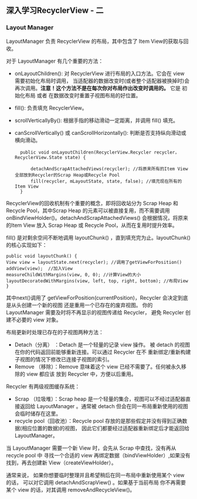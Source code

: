 ## 深入学习RecyclerView - 二  
### Layout Manager     
LayoutManager 负责 RecyclerView 的布局，其中包含了 Item View的获取与回收。   
 
对于 LayoutManager 有几个重要的方法：  
  
* onLayoutChildren(): 对 RecyclerView 进行布局的入口方法。它会在 view 需要初始化布局时调用， 当适配器的数据改变时(或者整个适配器被换掉时)会再次调用。**注意！这个方法不是在每次你对布局作出改变时调用的。** 它是 初始化布局 或者 在数据改变时重置子视图布局的好位置。    
* fill(): 负责填充 RecyclerView。  
* scrollVerticallyBy(): 根据手指的移动滑动一定距离，并调用 fill() 填充。  
* canScrollVertically() 或 canScrollHorizontally(): 判断是否支持纵向滑动或横向滑动。    
  
		public void onLayoutChildren(RecyclerView.Recycler recycler，	RecyclerView.State state) {  

    		detachAndScrapAttachedViews(recycler); //将原来所有的Item View全部放到Recycler的Scrap Heap或Recycle Pool
    		fill(recycler, mLayoutState, state, false); //填充现在所有的Item View
		}  
  
RecyclerView的回收机制有个重要的概念，即将回收站分为 Scrap Heap 和 Recycle Pool，其中Scrap Heap 的元素可以被直接复用，而不需要调用onBindViewHolder()。detachAndScrapAttachedViews() 会根据情况，将原来的Item View 放入 Scrap Heap 或 Recycle Pool，从而在复用时提升效率。
  
fill() 是对剩余空间不断地调用 layoutChunk() ，直到填充完为止。layoutChunk() 的核心实现如下：  
  
	public void layoutChunk() {
    View view = layoutState.next(recycler); //调用了getViewForPosition()
    addView(view);  //加入View
    measureChildWithMargins(view, 0, 0); //计算View的大小
    layoutDecoratedWithMargins(view, left, top, right, bottom); //布局View
	}  
其中next()调用了 getViewForPosition(currentPosition)，Recycler 会决定到底是从头创建一个新的视图 还是重用一个已存在的废弃视图。 你的 LayoutManager 需要及时将不再显示的视图传递给 Recycler， 避免 Recycler 创建不必要的 view 对象。   
  
布局更新时处理已存在的子视图两种方法：  
  
* Detach（分离） ：Detach 是一个轻量的记录 view 操作。 被 detach 的视图在你的代码返回前能够重新连接。可以通过 Recycler 在不 重新绑定/重新构建 子视图的情况下修改已连接子视图的索引。  
* Remove （移除）：Remove 意味着这个 view 已经不需要了。任何被永久移除的 view 都应该 放到 Recycler 中，方便以后重用。  
  
Recycler 有两级视图缓存系统：  
  
* Scrap （垃圾堆）：Scrap heap 是一个轻量的集合，视图可以不经过适配器直接返回给 LayoutManager 。通常被 detach 但会在同一布局重新使用的视图会临时储存在这里。    
* recycle pool（回收池）：Recycle pool 存放的是那些假定并没有得到正确数据(相应位置的数据)的视图， 因此它们都要经过适配器重新绑定后才能返回给 LayoutManager。  
  
当 LayoutManager 需要一个新 View 时，会先从 Scrap 中查找，没有再从 recycle pool 中 寻找一个合适的 view 再绑定数据（bindViewHolder）,如果没有找到，再去创建新 View（createViewHolder）。  
  
通常来说， 如果你想要临时整理并且希望稍后在同一布局中重新使用某个 view 的话， 可以对它调用 detachAndScrapView() 。如果基于当前布局 你不再需要某个 view 的话，对其调用 removeAndRecycleView()。

